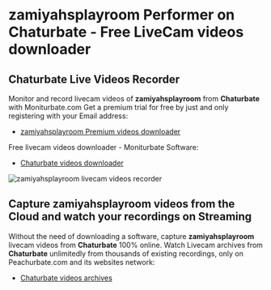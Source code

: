 # zamiyahsplayroom Performer on Chaturbate - Free LiveCam videos downloader

## Chaturbate Live Videos Recorder

Monitor and record livecam videos of **zamiyahsplayroom** from **Chaturbate** with Moniturbate.com
Get a premium trial for free by just and only registering with your Email address:
* [zamiyahsplayroom Premium videos downloader](https://moniturbate.com/request-demo-licence-key.html)

Free livecam videos downloader - Moniturbate Software:
* [Chaturbate videos downloader](https://moniturbate.com/moniturbate-download-software.html)

![zamiyahsplayroom livecam videos recorder](https://peachurnet.com/templates/moniturbate-software.png)


## Capture zamiyahsplayroom videos from the Cloud and watch your recordings on Streaming

Without the need of downloading a software, capture **zamiyahsplayroom** livecam videos from **Chaturbate** 100% online.
Watch Livecam archives from **Chaturbate** unlimitedly from thousands of existing recordings, only on Peachurbate.com and its websites network:
* [Chaturbate videos archives](https://peachurnet.com/)